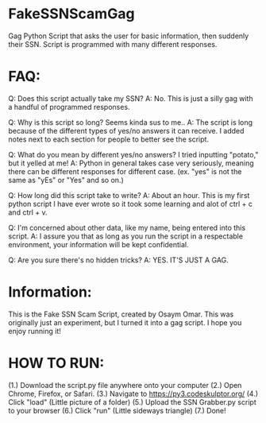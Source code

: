 # FakeSSNScamGag
Gag Python Script that asks the user for basic information, then suddenly their SSN. Script is programmed with many different responses.

# FAQ:

Q: Does this script actually take my SSN?
A: No. This is just a silly gag with a handful of programmed responses.

Q: Why is this script so long? Seems kinda sus to me..
A: The script is long because of the different types of yes/no answers it can receive. I added notes next to each section for people to better see the script.

Q: What do you mean by different yes/no answers? I tried inputting "potato," but it yelled at me!
A: Python in general takes case very seriously, meaning there can be different responses for different case. (ex. "yes" is not the same as "yEs" or "Yes" and so on.)

Q: How long did this script take to write?
A: About an hour. This is my first python script I have ever wrote so it took some learning and alot of ctrl + c and ctrl + v.

Q: I'm concerned about other data, like my name, being entered into this script.
A: I assure you that as long as you run the script in a respectable environment, your information will be kept confidential.

Q: Are you sure there's no hidden tricks?
A: YES. IT'S JUST A GAG.


# Information:
This is the Fake SSN Scam Script, created by Osaym Omar. 
This was originally just an experiment, but I turned it into a gag script.
I hope you enjoy running it!


# HOW TO RUN:

(1.) Download the script.py file anywhere onto your computer
(2.) Open Chrome, Firefox, or Safari.
(3.) Navigate to https://py3.codeskulptor.org/
(4.) Click "load" (Little picture of a folder)
(5.) Upload the SSN Grabber.py script to your browser
(6.) Click "run" (Little sideways triangle)
(7.) Done!
